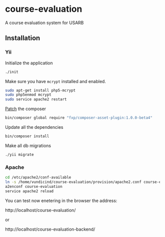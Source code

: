 course-evaluation
=================

A course evaluation system for USARB

Installation
--------------

### Yii

Initialize the application 

```sh
./init
```

Make sure you have `mcrypt` installed and enabled.

```sh
sudo apt-get install php5-mcrypt
sudo php5enmod mcrypt
sudo service apache2 restart
```
[Patch](http://blogyii.com/blog/undefined-method-csrfmetatags) the composer

```sh
bin/composer global require "fxp/composer-asset-plugin:1.0.0-beta4"
```

Update all the dependencies

```sh
bin/composer install
```

Make all db migrations 

```sh
./yii migrate
```

### Apache

```sh
cd /etc/apache2/conf-available
ln -s /home/vundicind/course-evaluation/provision/apache2.conf course-evaluation.conf
a2enconf course-evaluation
service apache2 reload
```

You can test now enetering in the browser the address:

http://localhost/course-evaluation/

or 

http://localhost/course-evaluation-backend/
